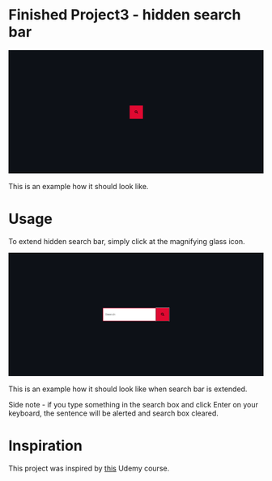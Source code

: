 # Finished Project3 - hidden search bar

![This is how it should look like](./Images/Project3-bg.png?raw=true "Project3")

This is an example how it should look like.

# Usage

To extend hidden search bar, simply click at the magnifying glass icon.

![This is how it should look like when extended](./Images/Project3-bg-open.png?raw=true "Project3")

This is an example how it should look like when search bar is extended.

Side note - if you type something in the search box and click Enter on your keyboard, the sentence will be alerted and search box cleared.

# Inspiration

This project was inspired by [this](https://www.udemy.com/course/50-projects-50-days) Udemy course.
